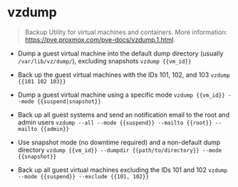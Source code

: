 # vzdump
> Backup Utility for virtual machines and containers.
> More information: <https://pve.proxmox.com/pve-docs/vzdump.1.html>.

- Dump a guest virtual machine into the default dump directory (usually `/var/lib/vz/dump/`), excluding snapshots
`vzdump {{vm_id}}`

- Back up the guest virtual machines with the IDs 101, 102, and 103
`vzdump {{101 102 103}}`

- Dump a guest virtual machine using a specific mode
`vzdump {{vm_id}} --mode {{suspend|snapshot}}`

- Back up all guest systems and send an notification email to the root and admin users
`vzdump --all --mode {{suspend}} --mailto {{root}} --mailto {{admin}}`

- Use snapshot mode (no downtime required) and a non-default dump directory
`vzdump {{vm_id}} --dumpdir {{path/to/directory}} --mode {{snapshot}}`

- Back up all guest virtual machines excluding the IDs 101 and 102
`vzdump --mode {{suspend}} --exclude {{101, 102}}`
